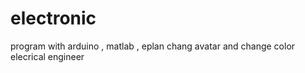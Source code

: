 # electronic
program with arduino , matlab , eplan 
chang avatar and change color
elecrical engineer
